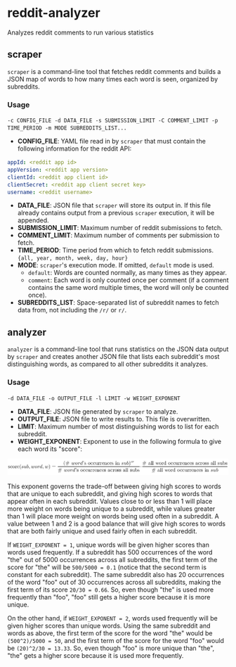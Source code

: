 # reddit-analyzer
Analyzes reddit comments to run various statistics


## scraper
`scraper` is a command-line tool that fetches reddit comments and builds a JSON map of words to how many times each
word is seen, organized by subreddits.

### Usage
`-c CONFIG_FILE -d DATA_FILE -s SUBMISSION_LIMIT -C COMMENT_LIMIT -p TIME_PERIOD -m MODE SUBREDDITS_LIST...`

- **CONFIG_FILE**: YAML file read in by `scraper` that must contain the following information for the reddit API:
```yaml
appId: <reddit app id>
appVersion: <reddit app version>
clientId: <reddit app client id>
clientSecret: <reddit app client secret key>
username: <reddit username>
```
- **DATA_FILE**: JSON file that `scraper` will store its output in. If this file already contains output from a
previous `scraper` execution, it will be appended.
- **SUBMISSION_LIMIT**: Maximum number of reddit submissions to fetch.
- **COMMENT_LIMIT**: Maximum number of comments per submission to fetch.
- **TIME_PERIOD**: Time period from which to fetch reddit submissions. `{all, year, month, week, day, hour}`
- **MODE**: `scraper`'s execution mode. If omitted, `default` mode is used.
  - `default`: Words are counted normally, as many times as they appear.
  - `comment`: Each word is only counted once per comment (if a comment contains the same word multiple times, the word
  will only be counted once).
- **SUBREDDITS_LIST**: Space-separated list of subreddit names to fetch data from, not including the `/r/` or `r/`.


## analyzer
`analyzer` is a command-line tool that runs statistics on the JSON data output by `scraper` and creates another
JSON file that lists each subreddit's most distinguishing words, as compared to all other subreddits it analyzes.

### Usage
`-d DATA_FILE -o OUTPUT_FILE -l LIMIT -w WEIGHT_EXPONENT`

- **DATA_FILE**: JSON file generated by `scraper` to analyze.
- **OUTPUT_FILE**: JSON file to write results to. This file is overwritten.
- **LIMIT**: Maximum number of most distinguishing words to list for each subreddit.
- **WEIGHT_EXPONENT**: Exponent to use in the following formula to give each word its "score":

![scoring formula](images/formula.png)

This exponent governs the trade-off between giving high scores to words that are unique to each subreddit, and giving
high scores to words that appear often in each subreddit. Values close to or less than 1 will place more weight on
words being unique to a subreddit, while values greater than 1 will place more weight on words being used often in a
subreddit. A value between 1 and 2 is a good balance that will give high scores to words that are both fairly
unique and used fairly often in each subreddit.

If `WEIGHT_EXPONENT = 1`, unique words will be given higher scores than words used frequently. If a subreddit has 500
occurrences of the word "the" out of 5000 occurrences across all subreddits, the first term of the score for "the" will
be `500/5000 = 0.1` (notice that the second term is constant for each subreddit). The same subreddit also has 20
occurrences of the word "foo" out of 30 occurrences across all subreddits, making the first term of its score
`20/30 = 0.66`. So, even though "the" is used more frequently than "foo", "foo" still gets a higher score because
it is more unique.

On the other hand, if `WEIGHT_EXPONENT = 2`, words used frequently will be given higher scores than unique words.
Using the same subreddit and words as above, the first term of the score for the word "the" would be
`(500^2)/5000 = 50`, and the first term of the score for the word "foo" would be `(20)^2/30 = 13.33`.
So, even though "foo" is more unique than "the", "the" gets a higher score because it is used more frequently.
